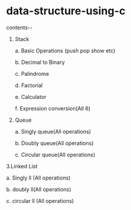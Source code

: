 # data-structure-using-c

contents--
1. Stack

   a. Basic Operations (push pop show etc)

   b. Decimal to Binary

   c. Palindrome

   d. Factorial

   e. Calculator

   f. Expression conversion(All 6)
2. Queue

   a. Singly queue(All operations)

   b. Doubly queue(All operations)

   c. Circular queue(All operations)
   
3.Linked List

   a. Singly ll (All operations)

   b. doubly ll(All operations)

   c. circular ll (All operations)
  
